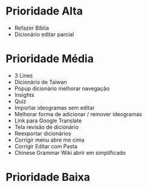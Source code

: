 # Prioridade Alta

- Refazer Bíblia
- Dicionário editar parcial

# Prioridade Média

- 3 Lines
- Dicionário de Taiwan
- Popup dicionário melhorar navegação
- Insights
- Quiz
- Importar ideogramas sem editar
- Melhorar forma de adicionar / remover ideogramas
- Link para Google Translate
- Tela revisão de dicionário
- Reexportar dicionários
- Corrigir menu abre me cima
- Corrigir Editar com Pasta
- Chinese Grammar Wiki abrir em simplificado

# Prioridade Baixa
